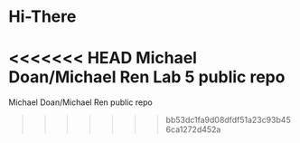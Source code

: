 # Hi-There
<<<<<<< HEAD
Michael Doan/Michael Ren Lab 5 public repo
=======
Michael Doan/Michael Ren public repo
>>>>>>> bb53dc1fa9d08dfdf51a23c93b456ca1272d452a
